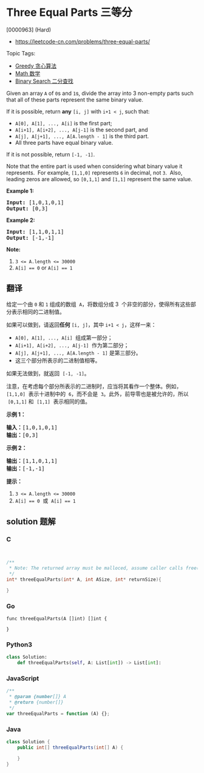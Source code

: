 # Three Equal Parts 三等分

[0000963] (Hard)

- https://leetcode-cn.com/problems/three-equal-parts/

Topic Tags:

- [Greedy 贪心算法](https://leetcode-cn.com/tag/greedy/)
- [Math 数学](https://leetcode-cn.com/tag/math/)
- [Binary Search 二分查找](https://leetcode-cn.com/tag/binary-search/)

Given an array `A` of `0`s and `1`s, divide the array into 3 non-empty parts such that all of these parts represent the same binary value.

If it is possible, return **any** `[i, j]` with `i+1 < j`, such that:

- `A[0], A[1], ..., A[i]` is the first part;
- `A[i+1], A[i+2], ..., A[j-1]` is the second part, and
- `A[j], A[j+1], ..., A[A.length - 1]` is the third part.
- All three parts have equal binary value.

If it is not possible, return `[-1, -1]`.

Note that the entire part is used when considering what binary value it represents.  For example, `[1,1,0]` represents `6` in decimal, not `3`.  Also, leading zeros are allowed, so `[0,1,1]` and `[1,1]` represent the same value.

**Example 1:**

<pre><strong>Input: </strong><span id="example-input-1-1">[1,0,1,0,1]</span>
<strong>Output: </strong><span id="example-output-1">[0,3]</span>
</pre>

**Example 2:**

<pre><strong>Input: </strong><span id="example-input-2-1">[1,1,0,1,1]</span>
<strong>Output: </strong><span id="example-output-2">[-1,-1]</span></pre>

**Note:**

1.  `3 <= A.length <= 30000`
2.  `A[i] == 0` or `A[i] == 1`

## 翻译

给定一个由 `0` 和 `1` 组成的数组  `A`，将数组分成 3  个非空的部分，使得所有这些部分表示相同的二进制值。

如果可以做到，请返回**任何** `[i, j]`，其中 `i+1 < j`，这样一来：

- `A[0], A[1], ..., A[i]`  组成第一部分；
- `A[i+1], A[i+2], ..., A[j-1]`  作为第二部分；
- `A[j], A[j+1], ..., A[A.length - 1]` 是第三部分。
- 这三个部分所表示的二进制值相等。

如果无法做到，就返回  `[-1, -1]`。

注意，在考虑每个部分所表示的二进制时，应当将其看作一个整体。例如，`[1,1,0]`  表示十进制中的  `6`，而不会是  `3`。此外，前导零也是被允许的，所以  `[0,1,1]` 和  `[1,1]`  表示相同的值。

**示例 1：**

<pre><strong>输入：</strong>[1,0,1,0,1]
<strong>输出：</strong>[0,3]
</pre>

**示例 2：**

<pre><strong>输出：</strong>[1,1,0,1,1]
<strong>输出：</strong>[-1,-1]</pre>

**提示：**

1.  `3 <= A.length <= 30000`
2.  `A[i] == 0`  或  `A[i] == 1`

## solution 题解

### C

```c


/**
 * Note: The returned array must be malloced, assume caller calls free().
 */
int* threeEqualParts(int* A, int ASize, int* returnSize){

}


```

### Go

```golang
func threeEqualParts(A []int) []int {

}
```

### Python3

```python
class Solution:
    def threeEqualParts(self, A: List[int]) -> List[int]:

```

### JavaScript

```javascript
/**
 * @param {number[]} A
 * @return {number[]}
 */
var threeEqualParts = function (A) {};
```

### Java

```java
class Solution {
    public int[] threeEqualParts(int[] A) {

    }
}
```
